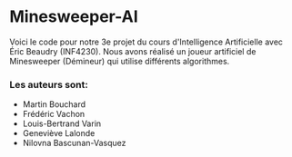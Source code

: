 Minesweeper-AI
==============
Voici le code pour notre 3e projet du cours d'Intelligence Artificielle avec Éric Beaudry (INF4230). Nous avons réalisé un joueur artificiel de Minesweeper (Démineur) qui utilise différents algorithmes.
### Les auteurs sont:
+ Martin Bouchard
+ Frédéric Vachon
+ Louis-Bertrand Varin
+ Geneviève Lalonde
+ Nilovna Bascunan-Vasquez
